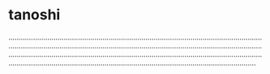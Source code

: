 # tanoshi

.............................................................................................................................................................................................................................................................................................................................................................................................................................................................................................................